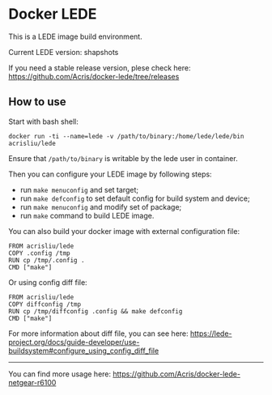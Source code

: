 # Docker LEDE
This is a LEDE image build environment.

Current LEDE version: shapshots

If you need a stable release version, plese check here: https://github.com/Acris/docker-lede/tree/releases

## How to use
Start with bash shell:
```shell
docker run -ti --name=lede -v /path/to/binary:/home/lede/lede/bin acrisliu/lede
```

Ensure that `/path/to/binary` is writable by the lede user in container.

Then you can configure your LEDE image by following steps:
- run `make menuconfig` and set target;
- run `make defconfig` to set default config for build system and device;
- run `make menuconfig` and modify set of package;
- run `make` command to build LEDE image.


You can also build your docker image with external configuration file:

```
FROM acrisliu/lede
COPY .config /tmp
RUN cp /tmp/.config .
CMD ["make"]
```

Or using config diff file:

```
FROM acrisliu/lede
COPY diffconfig /tmp
RUN cp /tmp/diffconfig .config && make defconfig
CMD ["make"]
```

For more information about diff file, you can see here: https://lede-project.org/docs/guide-developer/use-buildsystem#configure_using_config_diff_file

---

You can find more usage here: https://github.com/Acris/docker-lede-netgear-r6100
